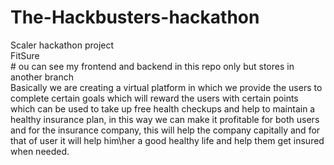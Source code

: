 # The-Hackbusters-hackathon
Scaler hackathon project
<BR>FitSure
<BR> # ou can see my frontend and backend in this repo only but stores in another branch
<BR> Basically we are creating a virtual platform in which we provide the users to complete  certain goals which will reward the users with certain points which can be used to take up free health checkups and help to maintain a healthy insurance plan, in this way we can make it profitable for both users and for the insurance company, this will help the company capitally and for that of user it will help him\her a good healthy life and help them get insured when needed.
